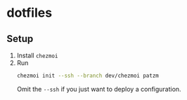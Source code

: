 # dotfiles

## Setup

1. Install `chezmoi`
2. Run
   ```bash
   chezmoi init --ssh --branch dev/chezmoi patzm
   ```
   Omit the `--ssh` if you just want to deploy a configuration.

